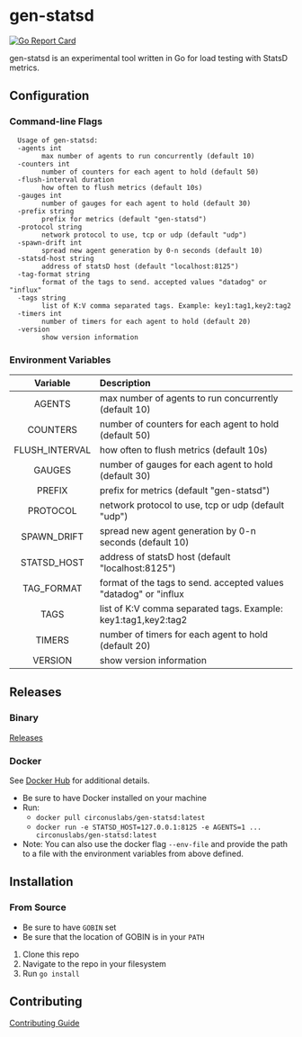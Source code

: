 # gen-statsd

[![Go Report Card](https://goreportcard.com/badge/github.com/circonus-labs/gen-statsd)](https://goreportcard.com/report/github.com/circonus-labs/gen-statsd)

gen-statsd is an experimental tool written in Go for load testing with StatsD metrics.

## Configuration

### Command-line Flags

```
  Usage of gen-statsd:
  -agents int
        max number of agents to run concurrently (default 10)
  -counters int
        number of counters for each agent to hold (default 50)
  -flush-interval duration
        how often to flush metrics (default 10s)
  -gauges int
        number of gauges for each agent to hold (default 30)
  -prefix string
        prefix for metrics (default "gen-statsd")
  -protocol string
        network protocol to use, tcp or udp (default "udp")
  -spawn-drift int
        spread new agent generation by 0-n seconds (default 10)
  -statsd-host string
        address of statsD host (default "localhost:8125")
  -tag-format string
        format of the tags to send. accepted values "datadog" or "influx"
  -tags string
        list of K:V comma separated tags. Example: key1:tag1,key2:tag2
  -timers int
        number of timers for each agent to hold (default 20)
  -version
        show version information
```

### Environment Variables

  | Variable      |                       Description                               |
  |:-------------:|:----------------------------------------------------------------|
  |AGENTS         |max number of agents to run concurrently (default 10)            |
  |COUNTERS       |number of counters for each agent to hold (default 50)           |
  |FLUSH_INTERVAL |how often to flush metrics (default 10s)                         |
  |GAUGES         |number of gauges for each agent to hold (default 30)             |
  |PREFIX         |prefix for metrics (default "gen-statsd")                        |
  |PROTOCOL       |network protocol to use, tcp or udp (default "udp")              |
  |SPAWN_DRIFT    |spread new agent generation by 0-n seconds (default 10)          |
  |STATSD_HOST    |address of statsD host (default "localhost:8125")                |
  |TAG_FORMAT     |format of the tags to send. accepted values "datadog" or "influx |
  |TAGS           |list of K:V comma separated tags. Example: key1:tag1,key2:tag2   |
  |TIMERS         |number of timers for each agent to hold (default 20)             |
  |VERSION        |show version information                                         |

## Releases

### Binary

[Releases](https://github.com/circonus-labs/gen-statsd/releases)

### Docker

See [Docker Hub](hub.docker.com/circonuslabs/gen-statsd) for additional details.

* Be sure to have Docker installed on your machine
* Run: 
  * `docker pull circonuslabs/gen-statsd:latest`
  * `docker run -e STATSD_HOST=127.0.0.1:8125 -e AGENTS=1 ... circonuslabs/gen-statsd:latest`
* Note: You can also use the docker flag `--env-file` and provide the path to a file with the environment variables from above defined.

## Installation

### From Source

- Be sure to have `GOBIN` set
- Be sure that the location of GOBIN is in your `PATH`

1. Clone this repo
1. Navigate to the repo in your filesystem
1. Run `go install`

## Contributing

[Contributing Guide](./CONTRIBUTING.md)